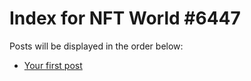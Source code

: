 # Index for NFT World #6447
Posts will be displayed in the order below:

- [Your first post](./001-first.md)


